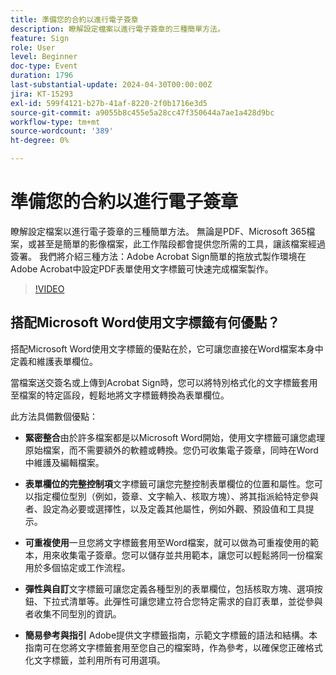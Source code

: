 ```yaml
---
title: 準備您的合約以進行電子簽章
description: 瞭解設定檔案以進行電子簽章的三種簡單方法。
feature: Sign
role: User
level: Beginner
doc-type: Event
duration: 1796
last-substantial-update: 2024-04-30T00:00:00Z
jira: KT-15293
exl-id: 599f4121-b27b-41af-8220-2f0b1716e3d5
source-git-commit: a9055b8c455e5a28cc47f350644a7ae1a428d9bc
workflow-type: tm+mt
source-wordcount: '389'
ht-degree: 0%

---
```


# 準備您的合約以進行電子簽章

瞭解設定檔案以進行電子簽章的三種簡單方法。 無論是PDF、Microsoft 365檔案，或甚至是簡單的影像檔案，此工作階段都會提供您所需的工具，讓該檔案經過簽署。 我們將介紹三種方法：Adobe Acrobat Sign簡單的拖放式製作環境在Adobe Acrobat中設定PDF表單使用文字標籤可快速完成檔案製作。

>[!VIDEO](https://video.tv.adobe.com/v/3428184/?learn=on)

## 搭配Microsoft Word使用文字標籤有何優點？

搭配Microsoft Word使用文字標籤的優點在於，它可讓您直接在Word檔案本身中定義和維護表單欄位。

當檔案送交簽名或上傳到Acrobat Sign時，您可以將特別格式化的文字標籤套用至檔案的特定區段，輕鬆地將文字標籤轉換為表單欄位。

此方法具備數個優點：

* **緊密整合**&#x200B;由於許多檔案都是以Microsoft Word開始，使用文字標籤可讓您處理原始檔案，而不需要額外的軟體或轉換。您仍可收集電子簽章，同時在Word中維護及編輯檔案。

* **表單欄位的完整控制項**&#x200B;文字標籤可讓您完整控制表單欄位的位置和屬性。您可以指定欄位型別（例如，簽章、文字輸入、核取方塊）、將其指派給特定參與者、設定為必要或選擇性，以及定義其他屬性，例如外觀、預設值和工具提示。

* **可重複使用**&#x200B;一旦您將文字標籤套用至Word檔案，就可以做為可重複使用的範本，用來收集電子簽章。您可以儲存並共用範本，讓您可以輕鬆將同一份檔案用於多個協定或工作流程。

* **彈性與自訂**&#x200B;文字標籤可讓您定義各種型別的表單欄位，包括核取方塊、選項按鈕、下拉式清單等。此彈性可讓您建立符合您特定需求的自訂表單，並從參與者收集不同型別的資訊。

* **簡易參考與指引** Adobe提供文字標籤指南，示範文字標籤的語法和結構。本指南可在您將文字標籤套用至您自己的檔案時，作為參考，以確保您正確格式化文字標籤，並利用所有可用選項。
